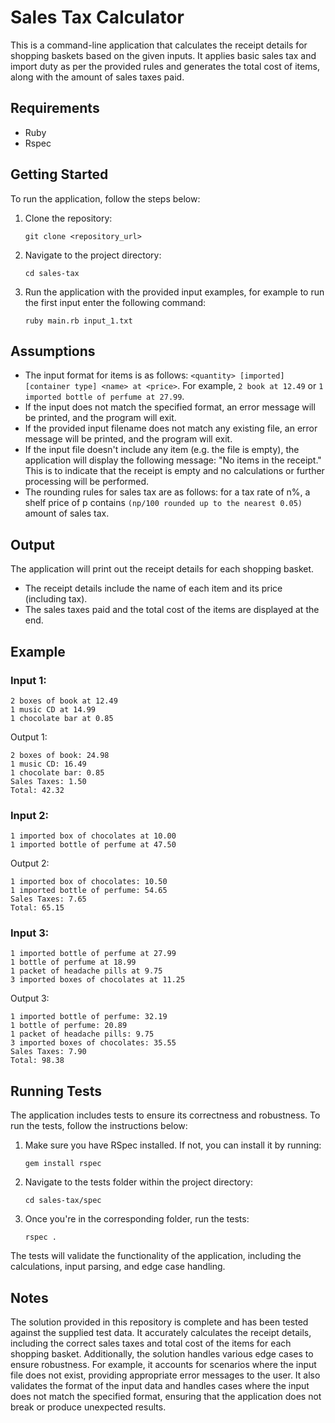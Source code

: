 # Sales Tax Calculator

This is a command-line application that calculates the receipt details for shopping baskets based on the given inputs. It applies basic sales tax and import duty as per the provided rules and generates the total cost of items, along with the amount of sales taxes paid.

## Requirements

- Ruby
- Rspec

## Getting Started

To run the application, follow the steps below:

1. Clone the repository:
   ```
   git clone <repository_url>
   ```

2. Navigate to the project directory:
   ```
   cd sales-tax
   ```

3. Run the application with the provided input examples, for example to run the first input enter the following command:
     ```
     ruby main.rb input_1.txt
     ```

## Assumptions

- The input format for items is as follows: `<quantity> [imported] [container type] <name> at <price>`. For example, `2 book at 12.49` or `1 imported bottle of perfume at 27.99`.
- If the input does not match the specified format, an error message will be printed, and the program will exit.
- If the provided input filename does not match any existing file, an error message will be printed, and the program will exit.
- If the input file doesn't include any item (e.g. the file is empty), the application will display the following message: "No items in the receipt." This is to indicate that the receipt is empty and no calculations or further processing will be performed.
- The rounding rules for sales tax are as follows: for a tax rate of n%, a shelf price of p contains `(np/100 rounded up to the nearest 0.05)` amount of sales tax.

## Output

The application will print out the receipt details for each shopping basket.

- The receipt details include the name of each item and its price (including tax).
- The sales taxes paid and the total cost of the items are displayed at the end.

## Example
### Input 1:
```
2 boxes of book at 12.49
1 music CD at 14.99
1 chocolate bar at 0.85
```

Output 1:
```
2 boxes of book: 24.98
1 music CD: 16.49
1 chocolate bar: 0.85
Sales Taxes: 1.50
Total: 42.32
```

### Input 2:
```
1 imported box of chocolates at 10.00
1 imported bottle of perfume at 47.50
```

Output 2:
```
1 imported box of chocolates: 10.50
1 imported bottle of perfume: 54.65
Sales Taxes: 7.65
Total: 65.15
```

### Input 3:
```
1 imported bottle of perfume at 27.99
1 bottle of perfume at 18.99
1 packet of headache pills at 9.75
3 imported boxes of chocolates at 11.25
```

Output 3:
```
1 imported bottle of perfume: 32.19
1 bottle of perfume: 20.89
1 packet of headache pills: 9.75
3 imported boxes of chocolates: 35.55
Sales Taxes: 7.90
Total: 98.38
```

## Running Tests

The application includes tests to ensure its correctness and robustness. To run the tests, follow the instructions below:

1. Make sure you have RSpec installed. If not, you can install it by running:
     ```
     gem install rspec
     ```

2. Navigate to the tests folder within the project directory:
   ```
   cd sales-tax/spec
   ```

3. Once you're in the corresponding folder, run the tests:
     ```
     rspec .
     ```

The tests will validate the functionality of the application, including the calculations, input parsing, and edge case handling.

## Notes

The solution provided in this repository is complete and has been tested against the supplied test data. It accurately calculates the receipt details, including the correct sales taxes and total cost of the items for each shopping basket. Additionally, the solution handles various edge cases to ensure robustness. For example, it accounts for scenarios where the input file does not exist, providing appropriate error messages to the user. It also validates the format of the input data and handles cases where the input does not match the specified format, ensuring that the application does not break or produce unexpected results.
